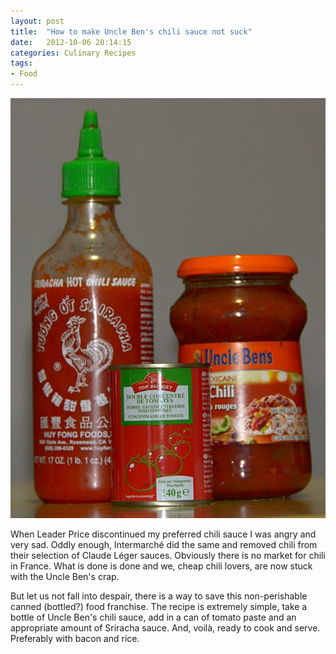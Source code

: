 ```yaml
---
layout: post
title:  "How to make Uncle Ben's chili sauce not suck"
date:   2012-10-06 20:14:15
categories: Culinary Recipes
tags:
- Food
---
```


![1]

When Leader Price discontinued my preferred chili sauce I was angry and very
sad. Oddly enough, Intermarché did the same and removed chili from their
selection of Claude Léger sauces. Obviously there is no market for chili in
France. What is done is done and we, cheap chili lovers, are now stuck with the
Uncle Ben's crap.

But let us not fall into despair, there is a way to save this non-perishable
canned (bottled?) food franchise. The recipe is extremely simple, take a bottle
of Uncle Ben's chili sauce, add in a can of tomato paste and an appropriate
amount of Sriracha sauce. And, voilà, ready to cook and serve. Preferably with
bacon and rice.

 [1]: /images/Chiliupgrade.jpg#floatright "Uncle Ben's chili upgraded"
